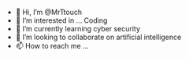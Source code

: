 - 👋 Hi, I’m @MrTtouch
- 👀 I’m interested in ... Coding 
- 🌱 I’m currently learning cyber security 
- 💞️ I’m looking to collaborate on artificial intelligence 
- 📫 How to reach me ...

<!---
MrTtouch/MrTtouch is a ✨ special ✨ repository because its `README.md` (this file) appears on your GitHub profile.
You can click the Preview link to take a look at your changes.
--->
